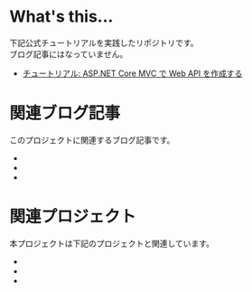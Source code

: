 # What's this...
下記公式チュートリアルを実践したリポジトリです。  
ブログ記事にはなっていません。
* [チュートリアル: ASP.NET Core MVC で Web API を作成する](https://docs.microsoft.com/ja-jp/aspnet/core/tutorials/first-web-api?view=aspnetcore-2.2&tabs=visual-studio)

# 関連ブログ記事
このプロジェクトに関連するブログ記事です。

* 
* 
* 

# 関連プロジェクト
本プロジェクトは下記のプロジェクトと関連しています。

* 
* 
* 
